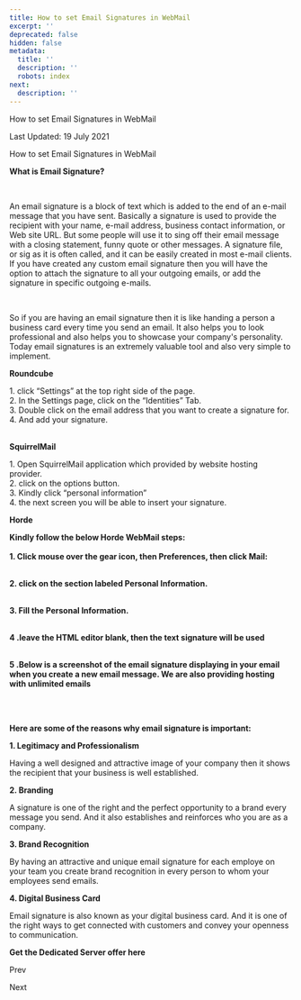 ```yaml
---
title: How to set Email Signatures in WebMail
excerpt: ''
deprecated: false
hidden: false
metadata:
  title: ''
  description: ''
  robots: index
next:
  description: ''
---
```


<div class="page-header">

How to set Email Signatures in WebMail 
</div>

<span class="icon-calendar" aria-hidden="true"></span>

Last Updated: 19 July 2021 

<div itemprop="articleBody">
<span style={{fontSize: "24pt"}}>How to set Email Signatures in WebMail</span>
<p><span style={{fontSize: "18pt"}}> </span></p>
<div dir="ltr">
<p><span style={{fontSize: "24pt"}}><strong>What is Email Signature?</strong></span></p>
<span style={{fontSize: "18pt", fontFamily: "georgia, palatino"}}><span style={{fontFamily: "georgia, palatino"}}><strong><br /></strong></span></span>
<p><span style={{fontWeight: 400, fontSize: "18pt"}}>An email signature is a block of text which is added to the end of an e-mail message that you have sent. Basically a signature is used to provide the recipient with your name, e-mail address, business contact information, or Web site URL. But some people will use it to sing off their email message with a closing statement, funny quote or other messages. A signature file, or sig as it is often called, and it can be easily created in most e-mail clients. If you have created any custom email signature then you will have the option to attach the signature to all your outgoing emails, or add the signature in specific outgoing e-mails. </span></p>
<span style={{fontSize: "18pt", fontFamily: "georgia, palatino"}}><span style={{fontFamily: "georgia, palatino"}}><strong><br /></strong></span></span>
<p><span style={{fontWeight: 400, fontSize: "18pt"}}>So if you are having an email signature then it is like handing a person a business card every time you send an email. It also helps you to look professional and also helps you to showcase your company's personality. Today email signatures is an extremely valuable tool and also very simple to implement. </span></p>
<p> </p>
<span style={{fontSize: "24pt", fontFamily: "georgia, palatino"}}><strong>Roundcube</strong></span></div>
<div><span style={{fontSize: "18pt"}}><strong> </strong></span></div>
<p><span style={{fontSize: "18pt"}}>1. click  “Settings” at the top right side of the page.</span><br /><span style={{fontSize: "18pt"}}>2. In the Settings page, click on the “Identities” Tab.</span><br /><span style={{fontSize: "18pt"}}>3. Double click on the email address that you want to create a signature for.</span><br /><span style={{fontSize: "18pt"}}>4. And add your signature.</span><br /><span style={{fontSize: "18pt"}}><br /></span></p>
<div dir="ltr"><span style={{fontSize: "24pt", fontFamily: "georgia, palatino"}}><strong>SquirrelMail</strong></span></div>
<p dir="ltr"><span style={{fontSize: "18pt"}}> </span></p>
<p><span style={{fontSize: "18pt"}}>1. Open SquirrelMail application which provided by website hosting provider.</span><br /><span style={{fontSize: "18pt"}}>2. click on the options button.</span><br /><span style={{fontSize: "18pt"}}>3. Kindly click “personal information”</span><br /><span style={{fontSize: "18pt"}}>4. the next screen you will be able to insert your signature.</span><br /><span style={{fontSize: "18pt"}}> </span></p>
<div dir="ltr"><span style={{fontSize: "24pt", fontFamily: "georgia, palatino"}}><strong>Horde</strong></span></div>
<div><span style={{fontSize: "18pt"}}><strong> </strong></span></div>
<p dir="ltr"><span style={{fontSize: "18pt"}}><span style={{fontFamily: "georgia, palatino"}}><strong>Kindly follow the below  Horde WebMail steps:<br /></strong></span><br /><strong>1. Click mouse over the gear icon, then Preferences, then click Mail:</strong><br /><br /></span></p>
<p dir="ltr"><span style={{fontSize: "18pt"}}></span></p>
<p dir="ltr"><span style={{fontSize: "18pt"}}> </span></p>
<p dir="ltr"><span style={{fontSize: "18pt"}}><strong>2. click on the section labeled Personal Information.</strong><br /><br /></span></p>
<p dir="ltr"><span style={{fontSize: "18pt"}}></span></p>
<p dir="ltr"><span style={{fontSize: "18pt"}}> </span></p>
<p dir="ltr"><span style={{fontSize: "18pt"}}><strong>3. Fill the Personal Information.</strong><br /><br /></span></p>
<p dir="ltr"><span style={{fontSize: "18pt"}}></span></p>
<p dir="ltr"><span style={{fontSize: "18pt"}}> </span></p>
<p dir="ltr"><span style={{fontSize: "18pt"}}><strong>4 .leave the HTML editor blank, then the text signature will be used</strong><br /><br /></span></p>
<p dir="ltr"><span style={{fontSize: "18pt"}}></span></p>
<p dir="ltr"><span style={{fontSize: "18pt"}}> </span></p>
<p dir="ltr"><span style={{fontSize: "18pt"}}><strong>5 .Below is a screenshot of the email signature displaying in your email when you create a new email message. We are also providing </strong><strong>hosting with unlimited emails</strong><br /><br /></span></p>
<p dir="ltr"><span style={{fontSize: "18pt"}}><br /></span></p>
<p> </p>
<p><span style={{fontWeight: 400, fontSize: "24pt"}}><strong>Here are some of the reasons why email signature is important:</strong> </span></p>
<p> </p>
<p><span style={{fontSize: "18pt"}}><strong>1. Legitimacy and Professionalism</strong></span></p>
<p><span style={{fontWeight: 400, fontSize: "18pt"}}>Having a well designed and attractive image of your company then it shows the recipient that your business is well established. </span></p>
<p> </p>
<p><span style={{fontSize: "18pt"}}><strong>2. Branding</strong></span></p>
<p><span style={{fontWeight: 400, fontSize: "18pt"}}>A signature is one of the right and the perfect opportunity to a brand every message you send. And it also establishes and reinforces who you are as a company.</span></p>
<p> </p>
<p><span style={{fontSize: "18pt"}}><strong>3. Brand Recognition</strong></span></p>
<p><span style={{fontWeight: 400, fontSize: "18pt"}}>By having an attractive and unique email signature for each employe on your team you create brand recognition in every person to whom your employees send emails.</span></p>
<p> </p>
<p><span style={{fontSize: "18pt"}}><strong>4. Digital Business Card</strong></span></p>
<p><span style={{fontWeight: 400, fontSize: "18pt"}}>Email signature is also known as your digital business card. And it is one of the right ways to get connected with customers and convey your openness to communication.</span></p>
<p> </p>
<p dir="ltr"><span style={{fontSize: "18pt"}}><strong>Get the Dedicated Server offer here</strong></span></p> </div>

<span class="icon-chevron-left" aria-hidden="true"></span> <span aria-hidden="true">Prev</span> 

<span aria-hidden="true">Next</span> <span class="icon-chevron-right" aria-hidden="true"></span> 

</div>